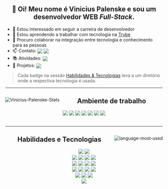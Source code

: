 <div align="center">
  <p>
  <h2>👋 Oi! Meu nome é Vinicius Palenske e sou um desenvolvedor WEB <em>Full-Stack</em>.</h2>
  <ul align="left">
    <li>👀 Estou interessado em seguir a carreira de desenvolvedor</li>
    <li>🌱 Estou aprendendo a trabalhar com tecnologia na <a href="https://www.betrybe.com/">Trybe</a></li>
    <li>💞️ Procuro colaborar na integração entre tecnologia e conhecimento para as pessoas</li>
    <li>📫 Contato:
      <span>
        <a href="https://www.linkedin.com/in/vini-palenske/" target="\_blank">
          <img align="center"
            src="https://img.shields.io/badge/LinkedIn-0077B5?style=flat&logo=linkedin&logoColor=white"
            target="\_blank"></a>
        <a href="https://mail.google.com/mail/?view=cm&fs=1&to=viniciuspalenske@gmail.com" target="\_blank">
          <img align="center" src="https://img.shields.io/badge/Gmail-D14836?style=flat&logo=gmail&logoColor=white"
            target="\_blank"></a>
      </span>
    </li>
    <li>📚 Atividades: <a href="https://github.com/palenske/Trybe" target="\_blank"><img align="center"
          src="https://img.shields.io/badge/💪🏽-Trybe-2fc18c" target="\_blank"></a></li>
    <li>📝 Projetos: <a href="#user-74431720-pinned-items-reorder-form"><img align="center"
          src="https://img.shields.io/badge/📌-Projects-40197e" target="\_blank"></a></li>
  </ul>
  </p>
</div>

> Cada badge na sessão <a href="#skills">Habilidades & Tecnologias</a> leva a um diretório onde a respectiva tecnologia
é usada.

<hr>
<div align="center">
  <a href="#">
    <img align="left"
      src="https://github-readme-stats.vercel.app/api?username=palenske&theme=onedark&show_icons=true&hide=stars&custom_title=Minhas%20estatísticas%20no%20GitHub%20"
      alt="Vinicius-Palenske-Stats"></a>
  <div align="right">
    <div align="center">
      <h2>Ambiente de trabalho</h2>
      <a href="https://ubuntu.com/"><img href="#"
          src="https://img.shields.io/badge/Ubuntu-E95420?style=for-the-badge&logo=ubuntu&logoColor=white"
          target="\_blank"></a>
      <a href="https://ohmyz.sh/"><img
          src="https://img.shields.io/badge/oh_my_zsh-1A2C34?style=for-the-badge&logo=ohmyzsh&logoColor=white"
          target="\_blank"></a>
      <a href="https://zoom.us/"><img
          src="https://img.shields.io/badge/Zoom-2D8CFF?style=for-the-badge&logo=zoom&logoColor=white"
          target="\_blank"></a>
      <a href="https://code.visualstudio.com/"><img
          src="https://img.shields.io/badge/Visual_Studio_Code-0078D4?style=for-the-badge&logo=visual%20studio%20code&logoColor=white"
          target="\_blank"></a>
      <a href="https://slack.com/intl/pt-br/"><img
          src="https://img.shields.io/badge/Slack-4A154B?style=for-the-badge&logo=slack&logoColor=white"
          target="\_blank"></a>
      <a href="https://www.google.pt/intl/pt-PT/chrome/"><img
          src="https://img.shields.io/badge/Google_chrome-black?style=for-the-badge&logo=Google-chrome&logoColor=white"
          target="\_blank"></a>
      <a href="https://trello.com/"><img
          src="https://img.shields.io/badge/Trello-0052CC?style=for-the-badge&logo=trello&logoColor=white"
          target="\_blank"></a>
    </div>
  </div>
</div>
<br id="skills">
<hr>
<div align="center">
  <a href="#">
    <img align="right"
      src="https://github-readme-stats.vercel.app/api/top-langs/?username=palenske&theme=onedark&custom_title=Linguagens%20mais%20usadas&show_icons=true&locale=en"
      alt="language-most-used" target="\_blank"></a>
  <div align="left">
    <div align="center">
      <h2>Habilidades e Tecnologias</h2>
      <div>
        <a href="https://pt.wikipedia.org/wiki/Bash" target="\_blank"><img
            src="https://img.shields.io/badge/Bash-4D4D4D?style=for-the-badge&logo=gnu-bash&logoColor=white"
            target="\_blank"></a>
        <a href="#"><img src="https://img.shields.io/badge/Git-F34F29?style=for-the-badge&logo=git&logoColor=white"></a>
      </div>
      <div>
        <a href="https://github.com/palenske/Trybe/blob/main/trybe-projects/2-front-end/pixels-art/index.html"><img
            src="https://img.shields.io/badge/HTML5-E34F26?style=for-the-badge&logo=html5&logoColor=white"
            target="\_blank"></a>
        <a
          href="https://github.com/palenske/Trybe/blob/main/trybe-projects/2-front-end/starwars-planets-search/src/App.css"><img
            src="https://img.shields.io/badge/CSS3-1572B6?style=for-the-badge&logo=css3&logoColor=white"
            target="\_blank"></a>
        <a href="https://github.com/palenske/Trybe/tree/main/trybe-projects/1-fundaments/zoo-functions/test"><img
            src="https://img.shields.io/badge/JavaScript-323330?style=for-the-badge&logo=javascript&logoColor=F7DF1E"
            target="\_blank"></a>
        <a href="https://github.com/palenske/Trybe/blob/main/trybe-projects/2-front-end/starwars-planets-search/src"><img
            src="https://img.shields.io/badge/React-61DAFB?style=for-the-badge&logo=react&logoColor=white"
            target="\_blank"></a>
        <div>
          <div>
            <a href="https://github.com/palenske/Trybe/blob/main/trybe-projects/2-front-end/trybewallet/src"><img
                src="https://img.shields.io/badge/Redux-593D88?style=for-the-badge&logo=redux&logoColor=white"
                target="\_blank"></a>
            <a href="https://github.com/palenske/Recipes-App/blob/main-group-17/src"><img
                src="https://img.shields.io/badge/React_Router-CA4245?style=for-the-badge&logo=react-router&logoColor=white"
                target="\_blank"></a>
            <a href="https://jestjs.io/pt-BR/"><img
                src="https://img.shields.io/badge/Jest-C21325?style=for-the-badge&logo=jest&logoColor=white"
                target="\_blank"></a>
            <a
              href="https://github.com/palenske/Trybe/tree/main/trybe-projects/2-front-end/react-testing-library/src/tests"><img
                src="https://img.shields.io/badge/RTL-1A2C34?style=for-the-badge&amp;logo=testing-library&amp;logoColor=E33332"
                target="\_blank"></a>
          </div>
          <div>
            <a href="https://github.com/palenske/Trybe/tree/main/trybe-projects/3-back-end/mysql-one-for-all"><img
                src="https://img.shields.io/badge/MySQL-4479A1?style=for-the-badge&logo=mysql&logoColor=white"
                target="\_blank"></a>
            <a
              href="https://github.com/palenske/Trybe/tree/main/trybe-projects/3-back-end/mongodb-aggregations/challenges"><img
                src="https://img.shields.io/badge/MongoDB-4EA94B?style=for-the-badge&logo=mongodb&logoColor=white"
                target="\_blank"></a>
            <a href="https://github.com/palenske/Cookmaster/tree/main/src/integration-tests"><img
                src="https://img.shields.io/badge/Mocha-8D6748?style=for-the-badge&logo=mocha&logoColor=white"
                target="\_blank"></a>
            <a href="#"><img
                src="https://img.shields.io/badge/Sequelize-white?style=for-the-badge&logo=sequelize&logoColor=52B0E7"></a>
          </div>
          <div>
            <a href="#"><img
                src="https://img.shields.io/badge/Node.js-339933?style=for-the-badge&logo=nodedotjs&logoColor=white"></a>
            <a href="#"><img
                src="https://img.shields.io/badge/Express.js-000000?style=for-the-badge&logo=express&logoColor=white"></a>
            <a href="#"><img
                src="https://img.shields.io/badge/Heroku-430098?style=for-the-badge&logo=heroku&logoColor=white"></a>
          </div>
          <div>
            <a href="#"><img
                src="https://img.shields.io/badge/Python-3776AB?style=for-the-badge&logo=python&logoColor=yellow"></a>
          </div>
        </div>
      </div>
    </div>
  </div>
</div>
